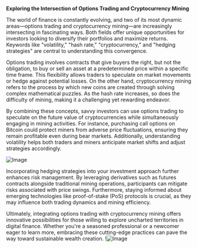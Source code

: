 **Exploring the Intersection of Options Trading and Cryptocurrency Mining**

The world of finance is constantly evolving, and two of its most dynamic areas—options trading and cryptocurrency mining—are increasingly intersecting in fascinating ways. Both fields offer unique opportunities for investors looking to diversify their portfolios and maximize returns. Keywords like "volatility," "hash rate," "cryptocurrency," and "hedging strategies" are central to understanding this convergence.

Options trading involves contracts that give buyers the right, but not the obligation, to buy or sell an asset at a predetermined price within a specific time frame. This flexibility allows traders to speculate on market movements or hedge against potential losses. On the other hand, cryptocurrency mining refers to the process by which new coins are created through solving complex mathematical puzzles. As the hash rate increases, so does the difficulty of mining, making it a challenging yet rewarding endeavor.

By combining these concepts, savvy investors can use options trading to speculate on the future value of cryptocurrencies while simultaneously engaging in mining activities. For instance, purchasing call options on Bitcoin could protect miners from adverse price fluctuations, ensuring they remain profitable even during bear markets. Additionally, understanding volatility helps both traders and miners anticipate market shifts and adjust strategies accordingly.

![Image](https://github.com/user-attachments/assets/590b50a7-4459-4e76-8a31-559aed223621)

Incorporating hedging strategies into your investment approach further enhances risk management. By leveraging derivatives such as futures contracts alongside traditional mining operations, participants can mitigate risks associated with price swings. Furthermore, staying informed about emerging technologies like proof-of-stake (PoS) protocols is crucial, as they may influence both trading dynamics and mining efficiency.

Ultimately, integrating options trading with cryptocurrency mining offers innovative possibilities for those willing to explore uncharted territories in digital finance. Whether you're a seasoned professional or a newcomer eager to learn more, embracing these cutting-edge practices can pave the way toward sustainable wealth creation. !![Image](https://github.com/user-attachments/assets/590b50a7-4459-4e76-8a31-559aed223621)